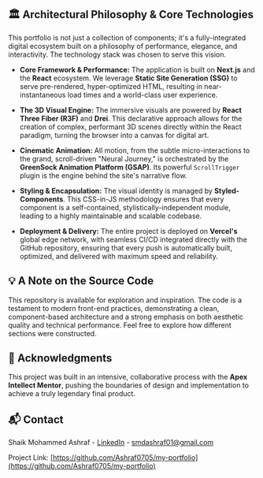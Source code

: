 ## 🏛️ Architectural Philosophy & Core Technologies

This portfolio is not just a collection of components; it's a fully-integrated digital ecosystem built on a philosophy of performance, elegance, and interactivity. The technology stack was chosen to serve this vision.

*   **Core Framework & Performance:** The application is built on **Next.js** and the **React** ecosystem. We leverage **Static Site Generation (SSG)** to serve pre-rendered, hyper-optimized HTML, resulting in near-instantaneous load times and a world-class user experience.

*   **The 3D Visual Engine:** The immersive visuals are powered by **React Three Fiber (R3F)** and **Drei**. This declarative approach allows for the creation of complex, performant 3D scenes directly within the React paradigm, turning the browser into a canvas for digital art.

*   **Cinematic Animation:** All motion, from the subtle micro-interactions to the grand, scroll-driven "Neural Journey," is orchestrated by the **GreenSock Animation Platform (GSAP)**. Its powerful `ScrollTrigger` plugin is the engine behind the site's narrative flow.

*   **Styling & Encapsulation:** The visual identity is managed by **Styled-Components**. This CSS-in-JS methodology ensures that every component is a self-contained, stylistically-independent module, leading to a highly maintainable and scalable codebase.

*   **Deployment & Delivery:** The entire project is deployed on **Vercel's** global edge network, with seamless CI/CD integrated directly with the GitHub repository, ensuring that every push is automatically built, optimized, and delivered with maximum speed and reliability.

## 💡 A Note on the Source Code

This repository is available for exploration and inspiration. The code is a testament to modern front-end practices, demonstrating a clean, component-based architecture and a strong emphasis on both aesthetic quality and technical performance. Feel free to explore how different sections were constructed.

## 🤝 Acknowledgments

This project was built in an intensive, collaborative process with the **Apex Intellect Mentor**, pushing the boundaries of design and implementation to achieve a truly legendary final product.

## 📬 Contact

Shaik Mohammed Ashraf - [LinkedIn](https://linkedin.com/in/ashrafshaikmohammed) - smdashraf01@gmail.com

Project Link: [https://github.com/Ashraf0705/my-portfolio](https://github.com/Ashraf0705/my-portfolio)
